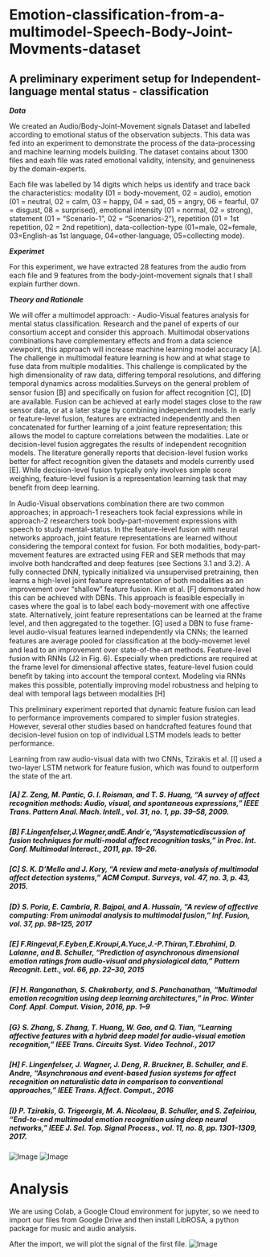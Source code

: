 # Emotion-classification-from-a-multimodel-Speech-Body-Joint-Movments-dataset
## A preliminary experiment setup for Independent-language mental status - classification 

***Data***

We created an Audio/Body-Joint-Movement signals Dataset and labelled according to emotional status of the observation subjects. This data was fed into an experiment to demonstrate the process of the data-processing and machine learning models building. The dataset contains about 1300 files and eaxh file was rated emotional validity, intensity, and genuineness by the domain-experts.

Each file was labelled by 14 digits which helps us identify and trace back the characteristics: modality (01 = body-movement, 02 = audio), emotion (01 = neutral, 02 = calm, 03 = happy, 04 = sad, 05 = angry, 06 = fearful, 07 = disgust, 08 = surprised), emotional intensity (01 = normal, 02 = strong), statement (01 = “Scenario-1”, 02 = “Scenarios-2”), repetition (01 = 1st repetition, 02 = 2nd repetition), data-collection-type (01=male, 02=female, 03=English-as 1st language, 04=other-language, 05=collecting mode).

***Experimet***

For this experiment, we have extracted 28 features from the audio from each file and 9 features from the body-joint-movement signals that I shall explain further down.  

***Theory and Rationale***

We will offer a multimodel approach: - Audio-Visual features analysis for mental status classification. Research and the panel of experts of our consortium accept and consider this approach. Multimodal observations combinations have complementary effects and from a data science viewpoint, this approach will increase machine learning model accuracy [A]. The challenge in multimodal feature learning is how and at what stage to fuse data from multiple modalities. This challenge is complicated by the high dimensionality of raw data, differing temporal resolutions, and differing temporal dynamics across modalities.Surveys on the general problem of sensor fusion [B] and speciﬁcally on fusion for affect recognition [C], [D] are available. Fusion can be achieved at early model stages close to the raw sensor data, or at a later stage by combining independent models. In early or feature-level fusion, features are extracted independently and then concatenated for further learning of a joint feature representation; this allows the model to capture correlations between the modalities. Late or decision-level fusion aggregates the results of independent recognition models. The literature generally reports that decision-level fusion works better for affect recognition given the datasets and models currently used [E]. While decision-level fusion typically only involves simple score weighing, feature-level fusion is a representation learning task that may beneﬁt from deep learning. 

In Audio-Visual observations combination there are two common approaches; in approach-1 reseachers took facial expressions while in approach-2 researchers took body-part-movement expressions with speech to study mental-status. In the feature-level fusion with neural networks approach, joint feature representations are learned without considering the temporal context for fusion. For both modalities, body-part-movement features are extracted using FER and SER methods that may involve both handcrafted and deep features (see Sections 3.1 and 3.2). A fully connected DNN, typically initialized via unsupervised pretraining, then learns a high-level joint feature representation of both modalities as an improvement over “shallow” feature fusion. Kim et al. [F] demonstrated how this can be achieved with DBNs. This approach is feasible especially in cases where the goal is to label each body-movement with one affective state. Alternatively, joint feature representations can be learned at the frame level, and then aggregated to the together. [G] used a DBN to fuse frame-level audio-visual features learned independently via CNNs; the learned features are average pooled for classiﬁcation at the body-movemet level and lead to an improvement over state-of-the-art methods. Feature-level fusion with RNNs (J2 in Fig. 6). Especially when predictions are required at the frame level for dimensional affective states, feature-level fusion could beneﬁt by taking into account the temporal context. Modeling via RNNs makes this possible, potentially improving model robustness and helping to deal with temporal lags between modalities [H]

This preliminary experiment reported that dynamic feature fusion can lead to performance improvements compared to simpler fusion strategies. However, several other studies based on handcrafted features found that decision-level fusion on top of individual LSTM models leads to better performance.

Learning from raw audio-visual data with two CNNs, Tzirakis et al. [I] used a two-layer LSTM network for feature fusion, which was found to outperform the state of the art.

##### [A] ***Z. Zeng, M. Pantic, G. I. Roisman, and T. S. Huang, “A survey of affect recognition methods: Audio, visual, and spontaneous expressions,” IEEE Trans. Pattern Anal. Mach. Intell., vol. 31, no. 1, pp. 39–58, 2009.***
##### [B] ***F.Lingenfelser,J.Wagner,andE.Andr´e,“Asystematicdiscussion of fusion techniques for multi-modal affect recognition tasks,” in Proc. Int. Conf. Multimodal Interact., 2011, pp. 19–26.***
##### [C] ***S. K. D’Mello and J. Kory, “A review and meta-analysis of multimodal affect detection systems,” ACM Comput. Surveys, vol. 47, no. 3, p. 43, 2015.***
##### [D} ***S. Poria, E. Cambria, R. Bajpai, and A. Hussain, “A review of affective computing: From unimodal analysis to multimodal fusion,” Inf. Fusion, vol. 37, pp. 98–125, 2017***
##### [E] ***F.Ringeval,F.Eyben,E.Kroupi,A.Yuce,J.-P.Thiran,T.Ebrahimi, D. Lalanne, and B. Schuller, “Prediction of asynchronous dimensional emotion ratings from audio-visual and physiological data,” Pattern Recognit. Lett., vol. 66, pp. 22–30, 2015***
##### [F] ***H. Ranganathan, S. Chakraborty, and S. Panchanathan, “Multimodal emotion recognition using deep learning architectures,” in Proc. Winter Conf. Appl. Comput. Vision, 2016, pp. 1–9***
##### [G} ***S. Zhang, S. Zhang, T. Huang, W. Gao, and Q. Tian, “Learning affective features with a hybrid deep model for audio-visual emotion recognition,” IEEE Trans. Circuits Syst. Video Technol., 2017***
##### [H] ***F. Lingenfelser, J. Wagner, J. Deng, R. Bruckner, B. Schuller, and E. Andre, “Asynchronous and event-based fusion systems for affect recognition on naturalistic data in comparison to conventional approaches,” IEEE Trans. Affect. Comput., 2016***
##### [I} ***P. Tzirakis, G. Trigeorgis, M. A. Nicolaou, B. Schuller, and S. Zafeiriou, “End-to-end multimodal emotion recognition using deep neural networks,” IEEE J. Sel. Top. Signal Process., vol. 11, no. 8, pp. 1301–1309, 2017.***

![Image](https://github.com/Shahabks/Emotion-classification-from-a-multimodel-Speech-Body-Joint-Movments-dataset/blob/master/EVBM1.jpeg)
![Image](https://github.com/Shahabks/Emotion-classification-from-a-multimodel-Speech-Body-Joint-Movments-dataset/blob/master/EVBM2.jpeg)

# Analysis

We are using Colab, a Google Cloud environment for jupyter, so we need to import our files from Google Drive and then install LibROSA, a python package for music and audio analysis.

After the import, we will plot the signal of the first file.
![Image](https://github.com/Shahabks/Emotion-classification-from-a-multimodel-Speech-Body-Joint-Movments-dataset/blob/master/EVBM3.png)
